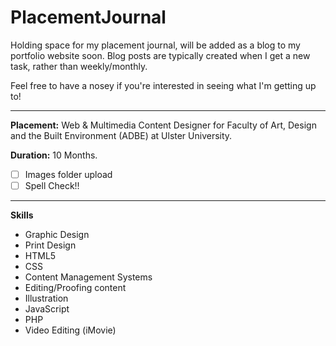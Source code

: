 # PlacementJournal
Holding space for my placement journal, will be added as a blog to my portfolio website soon.
Blog posts are typically created when I get a new task, rather than weekly/monthly.

Feel free to have a nosey if you're interested in seeing what I'm getting up to!
* * *

**Placement:** Web & Multimedia Content Designer for Faculty of Art, Design and the Built Environment (ADBE) at Ulster University.

**Duration:** 10 Months.



- [ ] Images folder upload
- [ ] Spell Check!!

* * *

**Skills**
- Graphic Design
- Print Design
- HTML5
- CSS
- Content Management Systems
- Editing/Proofing content
- Illustration
- JavaScript
- PHP
- Video Editing (iMovie)
